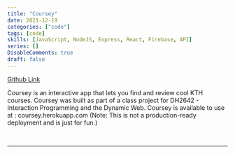 ```yaml
---
title: "Coursey"
date: 2021-12-19
categories: ["code"]
tags: [code]
skills: [JavaScript, NodeJS, Express, React, Firebase, API]
series: []
DisableComments: true
draft: false
---
```


[Github Link](https://github.com/aykhazanchi/coursey-app)

Coursey is an interactive app that lets you find and review cool KTH courses. Coursey was built as part of a class project for DH2642 - Interaction Programming and the Dynamic Web. Coursey is available to use at : coursey.herokuapp.com (Note: This is not a production-ready deployment and is just for fun.)

<br>

---